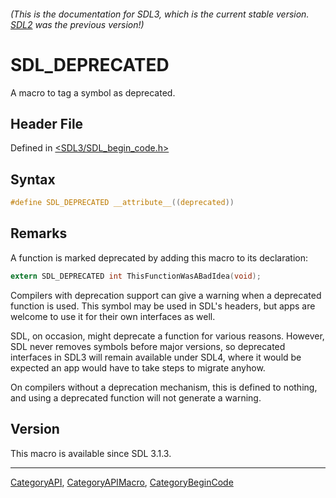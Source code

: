 ###### (This is the documentation for SDL3, which is the current stable version. [SDL2](https://wiki.libsdl.org/SDL2/) was the previous version!)
# SDL_DEPRECATED

A macro to tag a symbol as deprecated.

## Header File

Defined in [<SDL3/SDL_begin_code.h>](https://github.com/libsdl-org/SDL/blob/main/include/SDL3/SDL_begin_code.h)

## Syntax

```c
#define SDL_DEPRECATED __attribute__((deprecated))
```

## Remarks

A function is marked deprecated by adding this macro to its declaration:

```c
extern SDL_DEPRECATED int ThisFunctionWasABadIdea(void);
```

Compilers with deprecation support can give a warning when a deprecated
function is used. This symbol may be used in SDL's headers, but apps are
welcome to use it for their own interfaces as well.

SDL, on occasion, might deprecate a function for various reasons. However,
SDL never removes symbols before major versions, so deprecated interfaces
in SDL3 will remain available under SDL4, where it would be expected an app
would have to take steps to migrate anyhow.

On compilers without a deprecation mechanism, this is defined to nothing,
and using a deprecated function will not generate a warning.

## Version

This macro is available since SDL 3.1.3.

----
[CategoryAPI](CategoryAPI), [CategoryAPIMacro](CategoryAPIMacro), [CategoryBeginCode](CategoryBeginCode)

